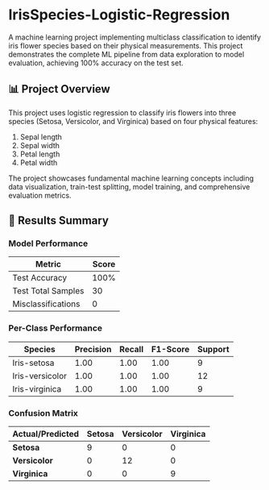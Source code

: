 # IrisSpecies-Logistic-Regression
A machine learning project implementing multiclass classification to identify iris flower species based on their physical measurements. This project demonstrates the complete ML pipeline from data exploration to model evaluation, achieving 100% accuracy on the test set.

## 📊 Project Overview
This project uses logistic regression to classify iris flowers into three species (Setosa, Versicolor, and Virginica) based on four physical features:

1. Sepal length
2. Sepal width
3. Petal length
4. Petal width

The project showcases fundamental machine learning concepts including data visualization, train-test splitting, model training, and comprehensive evaluation metrics.

## 🎯 Results Summary
### Model Performance
| Metric | Score |
|----------|----------|
| Test Accuracy    |  100%     |
| Test Total Samples    | 30     |
| Misclassifications    | 0     |

### Per-Class Performance
| Species | Precision | Recall | F1-Score | Support |
|---------|-----------|--------|----------|---------|
| Iris-setosa | 1.00 | 1.00 | 1.00 | 9 |
| Iris-versicolor | 1.00 | 1.00 | 1.00 | 12 |
| Iris-virginica | 1.00 | 1.00 | 1.00 | 9 |

### Confusion Matrix
| Actual/Predicted | Setosa | Versicolor | Virginica |
|------------------|---------|------------|-----------|
| **Setosa** | 9 | 0 | 0 |
| **Versicolor** | 0 | 12 | 0 |
| **Virginica** | 0 | 0 | 9 |
